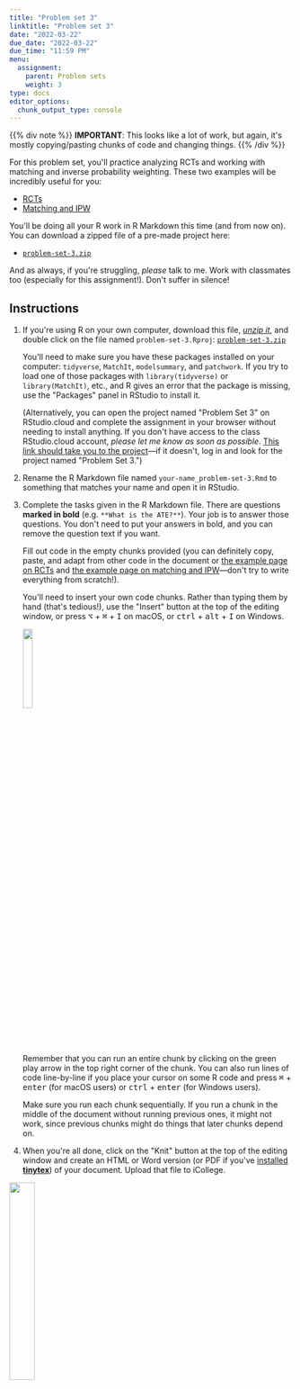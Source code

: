 ```yaml
---
title: "Problem set 3"
linktitle: "Problem set 3"
date: "2022-03-22"
due_date: "2022-03-22"
due_time: "11:59 PM"
menu:
  assignment:
    parent: Problem sets
    weight: 3
type: docs
editor_options: 
  chunk_output_type: console
---
```


{{% div note %}}
**IMPORTANT**: This looks like a lot of work, but again, it's mostly copying/pasting chunks of code and changing things.
{{% /div %}}

For this problem set, you'll practice analyzing RCTs and working with matching and inverse probability weighting. These two examples will be incredibly useful for you:

- [RCTs](/example/rcts/)
- [Matching and IPW](/example/matching-ipw/)

You'll be doing all your R work in R Markdown this time (and from now on). You can download a zipped file of a pre-made project here:

- [<i class="fas fa-file-archive"></i> `problem-set-3.zip`](/projects/problem-set-3.zip)

And as always, if you're struggling, *please* talk to me. Work with classmates too (especially for this assignment!). Don't suffer in silence!


## Instructions

1. If you're using R on your own computer, download this file, [*unzip it*](/resource/unzipping/), and double click on the file named `problem-set-3.Rproj`: [<i class="fas fa-file-archive"></i> `problem-set-3.zip`](/projects/problem-set-3.zip)

    You'll need to make sure you have these packages installed on your computer: `tidyverse`, `MatchIt`, `modelsummary`, and `patchwork`. If you try to load one of those packages with `library(tidyverse)` or `library(MatchIt)`, etc., and R gives an error that the package is missing, use the "Packages" panel in RStudio to install it.

    (Alternatively, you can open the project named "Problem Set 3" on RStudio.cloud and complete the assignment in your browser without needing to install anything. If you don't have access to the class RStudio.cloud account, *please let me know as soon as possible*. [This link should take you to the project](https://rstudio.cloud/spaces/205054/project/3424157)—if it doesn't, log in and look for the project named "Problem Set 3.")

2. Rename the R Markdown file named `your-name_problem-set-3.Rmd` to something that matches your name and open it in RStudio.

3. Complete the tasks given in the R Markdown file. There are questions **marked in bold** (e.g. `**What is the ATE?**`). Your job is to answer those questions. You don't need to put your answers in bold, and you can remove the question text if you want.

    Fill out code in the empty chunks provided (you can definitely copy, paste, and adapt from other code in the document or [the example page on RCTs](/example/rcts/) and [the example page on matching and IPW](/example/matching-ipw/)—don't try to write everything from scratch!). 

    You'll need to insert your own code chunks. Rather than typing them by hand (that's tedious!), use the "Insert" button at the top of the editing window, or press  <kbd>⌥</kbd> + <kbd>⌘</kbd> + <kbd>I</kbd> on macOS, or <kbd>ctrl</kbd> + <kbd>alt</kbd> + <kbd>I</kbd> on Windows.

    <img src="/img/assignments/insert-chunk-button.png" width="19%" />

    Remember that you can run an entire chunk by clicking on the green play arrow in the top right corner of the chunk. You can also run lines of code line-by-line if you place your cursor on some R code and press <kbd>⌘</kbd> + <kbd>enter</kbd> (for macOS users) or <kbd>ctrl</kbd> + <kbd>enter</kbd> (for Windows users).

    Make sure you run each chunk sequentially. If you run a chunk in the middle of the document without running previous ones, it might not work, since previous chunks might do things that later chunks depend on.

4. When you're all done, click on the "Knit" button at the top of the editing window and create an HTML or Word version (or PDF if you've [installed **tinytex**](/resource/install/#install-tinytex)) of your document. Upload that file to iCollege.

<img src="/img/assignments/knit-button.png" width="30%" />





